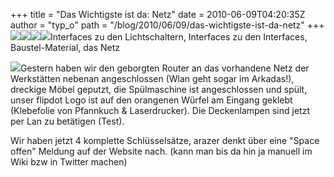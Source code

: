 +++
title = "Das Wichtigste ist da: Netz"
date = 2010-06-09T04:20:35Z
author = "typ_o"
path = "/blog/2010/06/09/das-wichtigste-ist-da-netz"
+++
[![](https://flipdot.org/blog/uploads/schalter.serendipityThumb.jpg)](https://flipdot.org/blog/uploads/schalter.jpg)[![](https://flipdot.org/blog/uploads/net_io.serendipityThumb.jpg)](https://flipdot.org/blog/uploads/net_io.jpg)[![](https://flipdot.org/blog/uploads/material.serendipityThumb.jpg)](https://flipdot.org/blog/uploads/material.jpg)[![](https://flipdot.org/blog/uploads/lan.serendipityThumb.jpg)](https://flipdot.org/blog/uploads/lan.jpg)Interfaces
zu den Lichtschaltern, Interfaces zu den Interfaces, Baustel-Material,
das Netz  
  
[![](https://flipdot.org/blog/uploads/schild.serendipityThumb.jpg)](https://flipdot.org/blog/uploads/schild.jpg)Gestern
haben wir den geborgten Router an das vorhandene Netz der Werkstätten
nebenan angeschlossen (Wlan geht sogar im Arkadas\!), dreckige Möbel
geputzt, die Spülmaschine ist angeschlossen und spült, unser flipdot
Logo ist auf den orangenen Würfel am Eingang geklebt (Klebefolie von
Pfannkuch & Laserdrucker). Die Deckenlampen sind jetzt per Lan zu
betätigen (Test).  
  
Wir haben jetzt 4 komplette Schlüsselsätze, arazer denkt über eine
"Space offen" Meldung auf der Website nach. (kann man bis da hin ja
manuell im Wiki bzw in Twitter machen)
